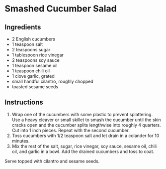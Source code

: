 # Smashed Cucumber Salad

## Ingredients

- 2 English cucumbers
- 1 teaspoon salt
- 2 teaspoons sugar
- 1 tablespoon rice vinegar
- 2 teaspoons soy sauce
- 1 teaspoon sesame oil
- 1 teaspoon chili oil
- 1 clove garlic, grated
- small handful cilantro, roughly chopped
- toasted sesame seeds

## Instructions

1. Wrap one of the cucumbers with some plastic to prevent splattering. Use a heavy cleaver or small skillet to smash the cucumber until the skin cracks open and the cucumber splits lengthwise into roughly 4 quarters. Cut into 1 inch pieces. Repeat with the second cucumber.
2. Toss cucumbers with 1/2 teaspoon salt and let drain in a colander for 10 minutes.
3. Mix the rest of the salt, sugar, rice vinegar, soy sauce, sesame oil, chili oil, and garlic in a bowl. Add the drained cucumbers and toss to coat.

Serve topped with cilantro and sesame seeds.
